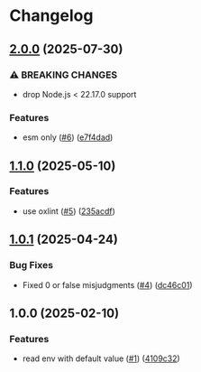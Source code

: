 # Changelog

## [2.0.0](https://github.com/node-modules/read-env-value/compare/v1.1.0...v2.0.0) (2025-07-30)


### ⚠ BREAKING CHANGES

* drop Node.js < 22.17.0 support

### Features

* esm only ([#6](https://github.com/node-modules/read-env-value/issues/6)) ([e7f4dad](https://github.com/node-modules/read-env-value/commit/e7f4dad3f465f87a587cd4bf3d6eadf0ea3fb7cc))

## [1.1.0](https://github.com/node-modules/read-env-value/compare/v1.0.1...v1.1.0) (2025-05-10)


### Features

* use oxlint ([#5](https://github.com/node-modules/read-env-value/issues/5)) ([235acdf](https://github.com/node-modules/read-env-value/commit/235acdfaacb1e69b2a896c11ab0e2de5e5abc8fa))

## [1.0.1](https://github.com/node-modules/read-env-value/compare/v1.0.0...v1.0.1) (2025-04-24)


### Bug Fixes

* Fixed 0 or false misjudgments ([#4](https://github.com/node-modules/read-env-value/issues/4)) ([dc46c01](https://github.com/node-modules/read-env-value/commit/dc46c013bb342e7331b8fe626dd5a2763f2cb583))

## 1.0.0 (2025-02-10)


### Features

* read env with default value ([#1](https://github.com/node-modules/read-env-value/issues/1)) ([4109c32](https://github.com/node-modules/read-env-value/commit/4109c32b6fb886fffdb6121804527db4e64efbd7))
